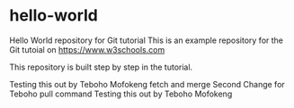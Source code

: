 # hello-world
Hello World repository for Git tutorial
This is an example repository for the Git tutoial on https://www.w3schools.com

This repository is built step by step in the tutorial.

Testing this out by Teboho Mofokeng fetch and merge
Second Change for Teboho pull command
Testing this out by Teboho Mofokeng
